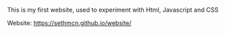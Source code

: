 This is my first website, used to experiment with Html, Javascript and CSS 

Website: https://sethmcn.github.io/website/

